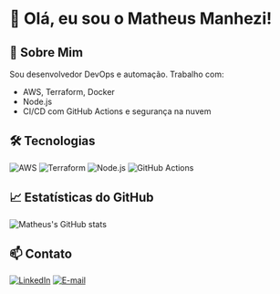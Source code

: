 # 👋 Olá, eu sou o Matheus Manhezi!

## 🚀 Sobre Mim
Sou desenvolvedor DevOps e automação. Trabalho com:
- AWS, Terraform, Docker
- Node.js
- CI/CD com GitHub Actions e segurança na nuvem

## 🛠️ Tecnologias
![AWS](https://img.shields.io/badge/AWS-232F3E?style=for-the-badge&logo=amazon-aws&logoColor=white)
![Terraform](https://img.shields.io/badge/Terraform-7B42BC?style=for-the-badge&logo=terraform&logoColor=white)
![Node.js](https://img.shields.io/badge/Node.js-339933?style=for-the-badge&logo=nodedotjs&logoColor=white)
![GitHub Actions](https://img.shields.io/badge/GitHub%20Actions-2088FF?style=for-the-badge&logo=githubactions&logoColor=white)

## 📈 Estatísticas do GitHub
![Matheus's GitHub stats](https://github-readme-stats.vercel.app/api?username=matheusmanhezi&show_icons=true&theme=radical)

## 📫 Contato
[![LinkedIn](https://img.shields.io/badge/LinkedIn-0A66C2?style=for-the-badge&logo=linkedin&logoColor=white)](https://linkedin.com/in/seu-perfil)
[![E-mail](https://img.shields.io/badge/Email-D14836?style=for-the-badge&logo=gmail&logoColor=white)](mailto:seu-email@gmail.com)
